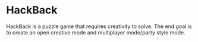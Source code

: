 # HackBack
HackBack is a puzzle game that requires creativity to solve.  The end goal is to create an open creative mode and multiplayer mode/party style mode.
